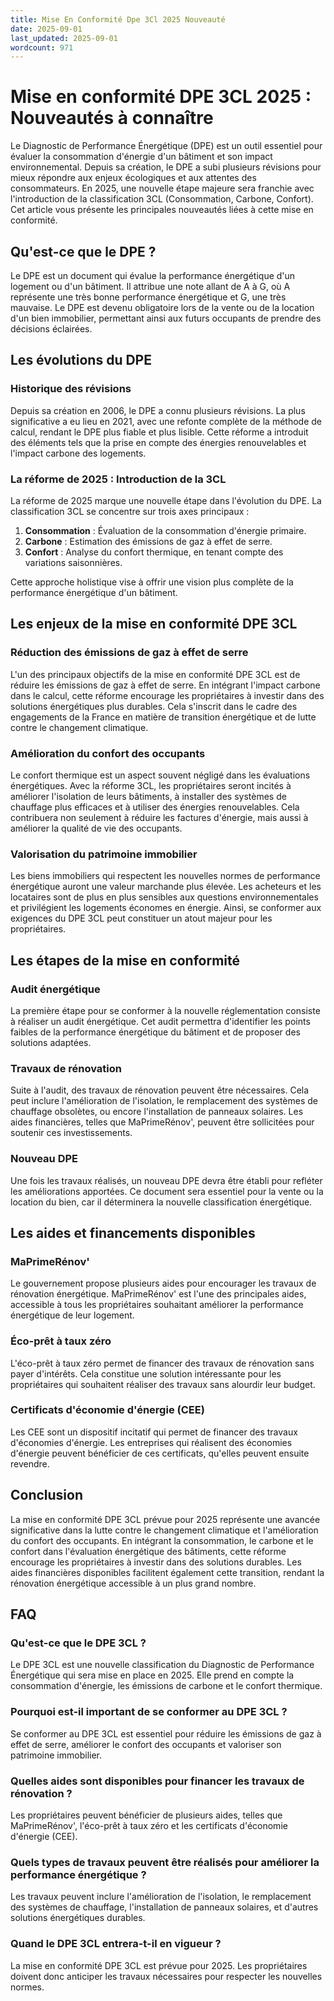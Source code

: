 ```yaml
---
title: Mise En Conformité Dpe 3Cl 2025 Nouveauté
date: 2025-09-01
last_updated: 2025-09-01
wordcount: 971
---
```


# Mise en conformité DPE 3CL 2025 : Nouveautés à connaître

Le Diagnostic de Performance Énergétique (DPE) est un outil essentiel pour évaluer la consommation d'énergie d'un bâtiment et son impact environnemental. Depuis sa création, le DPE a subi plusieurs révisions pour mieux répondre aux enjeux écologiques et aux attentes des consommateurs. En 2025, une nouvelle étape majeure sera franchie avec l'introduction de la classification 3CL (Consommation, Carbone, Confort). Cet article vous présente les principales nouveautés liées à cette mise en conformité.

## Qu'est-ce que le DPE ?

Le DPE est un document qui évalue la performance énergétique d'un logement ou d'un bâtiment. Il attribue une note allant de A à G, où A représente une très bonne performance énergétique et G, une très mauvaise. Le DPE est devenu obligatoire lors de la vente ou de la location d'un bien immobilier, permettant ainsi aux futurs occupants de prendre des décisions éclairées.

## Les évolutions du DPE

### Historique des révisions

Depuis sa création en 2006, le DPE a connu plusieurs révisions. La plus significative a eu lieu en 2021, avec une refonte complète de la méthode de calcul, rendant le DPE plus fiable et plus lisible. Cette réforme a introduit des éléments tels que la prise en compte des énergies renouvelables et l'impact carbone des logements.

### La réforme de 2025 : Introduction de la 3CL

La réforme de 2025 marque une nouvelle étape dans l'évolution du DPE. La classification 3CL se concentre sur trois axes principaux :

1. **Consommation** : Évaluation de la consommation d'énergie primaire.
2. **Carbone** : Estimation des émissions de gaz à effet de serre.
3. **Confort** : Analyse du confort thermique, en tenant compte des variations saisonnières.

Cette approche holistique vise à offrir une vision plus complète de la performance énergétique d'un bâtiment.

## Les enjeux de la mise en conformité DPE 3CL

### Réduction des émissions de gaz à effet de serre

L'un des principaux objectifs de la mise en conformité DPE 3CL est de réduire les émissions de gaz à effet de serre. En intégrant l'impact carbone dans le calcul, cette réforme encourage les propriétaires à investir dans des solutions énergétiques plus durables. Cela s'inscrit dans le cadre des engagements de la France en matière de transition énergétique et de lutte contre le changement climatique.

### Amélioration du confort des occupants

Le confort thermique est un aspect souvent négligé dans les évaluations énergétiques. Avec la réforme 3CL, les propriétaires seront incités à améliorer l'isolation de leurs bâtiments, à installer des systèmes de chauffage plus efficaces et à utiliser des énergies renouvelables. Cela contribuera non seulement à réduire les factures d'énergie, mais aussi à améliorer la qualité de vie des occupants.

### Valorisation du patrimoine immobilier

Les biens immobiliers qui respectent les nouvelles normes de performance énergétique auront une valeur marchande plus élevée. Les acheteurs et les locataires sont de plus en plus sensibles aux questions environnementales et privilégient les logements économes en énergie. Ainsi, se conformer aux exigences du DPE 3CL peut constituer un atout majeur pour les propriétaires.

## Les étapes de la mise en conformité

### Audit énergétique

La première étape pour se conformer à la nouvelle réglementation consiste à réaliser un audit énergétique. Cet audit permettra d'identifier les points faibles de la performance énergétique du bâtiment et de proposer des solutions adaptées.

### Travaux de rénovation

Suite à l'audit, des travaux de rénovation peuvent être nécessaires. Cela peut inclure l'amélioration de l'isolation, le remplacement des systèmes de chauffage obsolètes, ou encore l'installation de panneaux solaires. Les aides financières, telles que MaPrimeRénov', peuvent être sollicitées pour soutenir ces investissements.

### Nouveau DPE

Une fois les travaux réalisés, un nouveau DPE devra être établi pour refléter les améliorations apportées. Ce document sera essentiel pour la vente ou la location du bien, car il déterminera la nouvelle classification énergétique.

## Les aides et financements disponibles

### MaPrimeRénov'

Le gouvernement propose plusieurs aides pour encourager les travaux de rénovation énergétique. MaPrimeRénov' est l'une des principales aides, accessible à tous les propriétaires souhaitant améliorer la performance énergétique de leur logement.

### Éco-prêt à taux zéro

L'éco-prêt à taux zéro permet de financer des travaux de rénovation sans payer d'intérêts. Cela constitue une solution intéressante pour les propriétaires qui souhaitent réaliser des travaux sans alourdir leur budget.

### Certificats d'économie d'énergie (CEE)

Les CEE sont un dispositif incitatif qui permet de financer des travaux d'économies d'énergie. Les entreprises qui réalisent des économies d'énergie peuvent bénéficier de ces certificats, qu'elles peuvent ensuite revendre.

## Conclusion

La mise en conformité DPE 3CL prévue pour 2025 représente une avancée significative dans la lutte contre le changement climatique et l'amélioration du confort des occupants. En intégrant la consommation, le carbone et le confort dans l'évaluation énergétique des bâtiments, cette réforme encourage les propriétaires à investir dans des solutions durables. Les aides financières disponibles facilitent également cette transition, rendant la rénovation énergétique accessible à un plus grand nombre.

## FAQ

### Qu'est-ce que le DPE 3CL ?

Le DPE 3CL est une nouvelle classification du Diagnostic de Performance Énergétique qui sera mise en place en 2025. Elle prend en compte la consommation d'énergie, les émissions de carbone et le confort thermique.

### Pourquoi est-il important de se conformer au DPE 3CL ?

Se conformer au DPE 3CL est essentiel pour réduire les émissions de gaz à effet de serre, améliorer le confort des occupants et valoriser son patrimoine immobilier.

### Quelles aides sont disponibles pour financer les travaux de rénovation ?

Les propriétaires peuvent bénéficier de plusieurs aides, telles que MaPrimeRénov', l'éco-prêt à taux zéro et les certificats d'économie d'énergie (CEE).

### Quels types de travaux peuvent être réalisés pour améliorer la performance énergétique ?

Les travaux peuvent inclure l'amélioration de l'isolation, le remplacement des systèmes de chauffage, l'installation de panneaux solaires, et d'autres solutions énergétiques durables.

### Quand le DPE 3CL entrera-t-il en vigueur ?

La mise en conformité DPE 3CL est prévue pour 2025. Les propriétaires doivent donc anticiper les travaux nécessaires pour respecter les nouvelles normes.